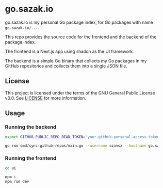 # go.sazak.io

go.sazak.io is my personal Go package index, for Go packages with name `go.sazak.io/...`.

This repo provides the source code for the frontend and the backend of the package index.

The frontend is a Next.js app using shadcn as the UI framework.

The backend is a simple Go binary that collects my Go packages in my GitHub repositories and collects them into a single JSON file.

## License

This project is licensed under the terms of the GNU General Public License v3.0. See [LICENSE](LICENSE) for more information.

## Usage

### Running the backend

```sh
export GITHUB_PUBLIC_REPO_READ_TOKEN="your-github-personal-access-token"

go run cmd/sync-github-repos/main.go --username ozansz --hostname go.sazak.io --out ui/src/repos.json
```

### Running the frontend

```sh
cd ui

npm i
npm run dev
```
